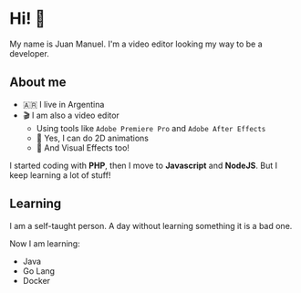 # Hi! 👋

My name is Juan Manuel. I'm a video editor looking my way to be a
developer.

## About me

- 🇦🇷 I live in Argentina
- 🎬 I am also a video editor
  - Using tools like `Adobe Premiere Pro` and `Adobe After Effects`
  - 🏃 Yes, I can do 2D animations
  - 🧨 And Visual Effects too!

I started coding with **PHP**, then I move to **Javascript** and
**NodeJS**. But I keep learning a lot of stuff! 

## Learning

I am a self-taught person. A day without learning something it is a bad
one.

Now I am learning:

- Java
- Go Lang
- Docker
